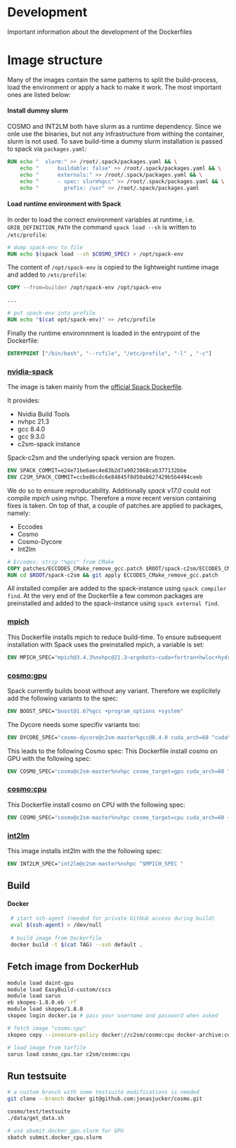 # Development
Important information about the development of the Dockerfiles

# Image structure
Many of the images contain the same patterns to split the build-process, load the environment or apply a hack to make it work.
The most important ones are listed below:

#### Install dummy slurm
COSMO and INT2LM both have slurm as a runtime dependency. Since we onle use the binaries, but not any infrastructure from withing the container,
slurm is not used. To save build-time a dummy slurm installation is passed to spack via ```packages.yaml```:

```dockerfile
RUN echo "  slurm:" >> /root/.spack/packages.yaml && \
    echo "      buildable: false" >> /root/.spack/packages.yaml && \
    echo "      externals:" >> /root/.spack/packages.yaml && \
    echo "      - spec: slurm%gcc" >> /root/.spack/packages.yaml && \
    echo "        prefix: /usr" >> /root/.spack/packages.yaml
```
#### Load runtime environment with Spack
In order to load the correct environment variables at runtime, i.e. ```GRIB_DEFINITION_PATH```
the command ```spack load --sh``` is written to ```/etc/profile```:
```dockerfile
# dump spack-env to file
RUN echo $(spack load --sh $COSMO_SPEC) > /opt/spack-env
```
The content of ```/opt/spack-env``` is copied to the lightweight runtime image and added to ```/etc/profile```:
```dockerfile
COPY --from=builder /opt/spack-env /opt/spack-env

...

# put spack-env into profile 
RUN echo "$(cat opt/spack-env)" >> /etc/profile
```

Finally the runtime enviromnment is loaded in the entrypoint of the Dockerfile:
```dockerfile
ENTRYPOINT ["/bin/bash", "--rcfile", "/etc/profile", "-l" , "-c"]
```

### [nvidia-spack](../nvidia-spack)
The image is taken mainly from the [official Spack Dockerfile](https://github.com/spack/spack/blob/develop/share/spack/templates/container/bootstrap-base.dockerfile).

It provides:
  * Nvidia Build Tools
  * nvhpc 21.3
  * gcc 8.4.0
  * gcc 9.3.0
  * c2sm-spack instance

Spack-c2sm and the underlying spack version are frozen.
```dockerfile
ENV SPACK_COMMIT=e24e71be6aec4e83b2d7a9023068cab377132bbe
ENV C2SM_SPACK_COMMIT=ccbe8bcdc6e84845f8d50ab627429b5b4494ceeb
```
We do so to ensure reproducability. Additionally *spack v17.0* could not compile *mpich* using nvhpc.
Therefore a more recent version containing fixes is taken.
On top of that, a couple of patches are applied to packages, namely:
  * Eccodes
  * Cosmo
  * Cosmo-Dycore
  * Int2lm
  
```dockerfile
# Eccodes: strip "%gcc" from CMake
COPY patches/ECCODES_CMake_remove_gcc.patch $ROOT/spack-c2sm/ECCODES_CMake_remove_gcc.patch
RUN cd $ROOT/spack-c2sm && git apply ECCODES_CMake_remove_gcc.patch
```
All installed compiler are added to the spack-instance using ```spack compiler find```.
At the very end of the Dockerfile a few common packages are preinstalled and added to the spack-instance
using ```spack external find```.

### [mpich](../mpich)
This Dockerfile installs mpich to reduce build-time.
To ensure subsequent installation with Spack uses the preinstalled mpich,
a variable is set:
```dockerfile
ENV MPICH_SPEC="mpich@3.4.3%nvhpc@21.3~argobots~cuda+fortran+hwloc+hydra+libxml2+pci+romio~slurm~two_level_namespace~verbs+wrapperrpath datatype-engine=auto device=ch4 netmod=ofi pmi=pmi ^findutils%gcc"
```

### [cosmo:gpu](../cosmo\:gpu)
Spack currently builds boost without any variant. Therefore we explicitely add the following variants to the spec:

```dockerfile
ENV BOOST_SPEC="boost@1.67%gcc +program_options +system"
```
The Dycore needs some specifiv variants too:

```dockerfile
ENV DYCORE_SPEC="cosmo-dycore@c2sm-master%gcc@8.4.0 cuda_arch=60 ^cuda%gcc ^$BOOST_SPEC"
```
This leads to the following Cosmo spec:
This Dockerfile install cosmo on GPU with the following spec:
```dockerfile
ENV COSMO_SPEC="cosmo@c2sm-master%nvhpc cosmo_target=gpu cuda_arch=60 ^$DYCORE_SPEC  ^$MPICH_SPEC"
```

### [cosmo:cpu](../cosmo\:cpu)
This Dockerfile install cosmo on CPU with the following spec:
```dockerfile
ENV COSMO_SPEC="cosmo@c2sm-master%nvhpc cosmo_target=cpu cuda_arch=60 ~cppdycore ^$MPICH_SPEC"
```
### [int2lm](../int2lm)
This image installs int2lm with the the following spec:
```dockerfile
ENV INT2LM_SPEC="int2lm@c2sm-master%nvhpc ^$MPICH_SPEC "
```

## Build
#### Docker

```bash
 # start ssh-agent (needed for private GitHub access during build)
 eval $(ssh-agent) > /dev/null
 
 # build image from Dockerfile
 docker build -t $(cat TAG) --ssh default .
 ```
## Fetch image from DockerHub

```bash
module load daint-gpu
module load EasyBuild-custom/cscs 
module load sarus
eb skopeo-1.8.0.eb -rf
module load skopeo/1.8.0
skopeo login docker.io # pass your username and password when asked

# fetch image "cosmo:cpu"
skopeo copy --insecure-policy docker://c2sm/cosmo:cpu docker-archive:cosmo_cpu.tar

# load image from tarfile
sarus load cosmo_cpu.tar c2sm/cosmo:cpu
```

## Run testsuite
```bash
# a custom branch with some testsuite modifications is needed
git clone --branch docker git@github.com:jonasjucker/cosmo.git

cosmo/test/testsuite
./data/get_data.sh

# use sbumit.docker_gpu.slurm for GPU
sbatch submit.docker_cpu.slurm
```
